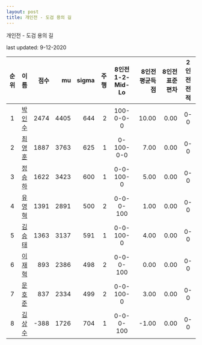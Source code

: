 ```yaml
---
layout: post
title: 개인전 - 도검 용의 길
---
```



개인전 - 도검 용의 길


last updated: 9-12-2020

| 순위 | 이름 | 점수 | mu | sigma | 주행 | 8인전 1-2-Mid-Lo | 8인전 평균득점 | 8인전 표준편차 | 2인전 전적 |
|:---:|:---:|---:|---:|---:|---:|:---:|---:|---:|:---:|
| 1 | [박인수](../bakinsu) | 2474 | 4405 | 644 | 2 | 100-0-0-0 | 10.00 | 0.00 | 0-0 |
| 2 | [최영훈](../choiyeonghun) | 1887 | 3763 | 625 | 1 | 0-100-0-0 | 7.00 | 0.00 | 0-0 |
| 3 | [정승하](../jeongseungha) | 1622 | 3423 | 600 | 1 | 0-0-100-0 | 5.00 | 0.00 | 0-0 |
| 4 | [유영혁](../yuyeonghyeok) | 1391 | 2891 | 500 | 2 | 0-0-0-100 | 1.00 | 0.00 | 0-0 |
| 5 | [김승태](../gimseungtae) | 1363 | 3137 | 591 | 1 | 0-0-100-0 | 4.00 | 0.00 | 0-0 |
| 6 | [이재혁](../ijaehyeok) | 893 | 2386 | 498 | 2 | 0-0-0-100 | 0.00 | 0.00 | 0-0 |
| 7 | [문호준](../munhojun) | 837 | 2334 | 499 | 2 | 0-0-100-0 | 3.00 | 0.00 | 0-0 |
| 8 | [김상수](../gimsangsu) | -388 | 1726 | 704 | 1 | 0-0-0-100 | -1.00 | 0.00 | 0-0 |
